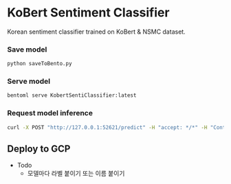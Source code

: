
# KoBert Sentiment Classifier

Korean sentiment classifier trained on KoBert & NSMC dataset.

### Save model

```bash
python saveToBento.py
```

### Serve model

```bash
bentoml serve KobertSentiClassifier:latest
```

### Request model inference

```bash
curl -X POST "http://127.0.0.1:52621/predict" -H "accept: */*" -H "Content-Type: application/json" -d "{\"text\":\"이 영화는 진짜 엉망이네\"}"
```

## Deploy to GCP

- Todo
    - 모델마다 라벨 붙이기 또는 이름 붙이기